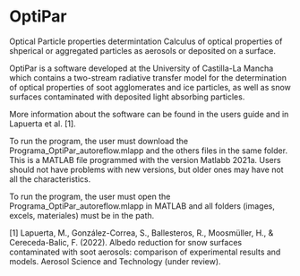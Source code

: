 # OptiPar
Optical Particle properties determintation 
Calculus of optical properties of shperical or aggregated particles as aerosols or deposited on a surface.

OptiPar is a software developed at the University of Castilla-La Mancha which contains a two-stream radiative transfer model for the determination of optical properties of soot agglomerates and ice particles, as well as snow surfaces contaminated with deposited light absorbing particles. 

More information about the software can be found in the users guide and in Lapuerta et al. [1].

To run the program, the user must download the Programa_OptiPar_autoreflow.mlapp and the others files in the same folder. This is a MATLAB file programmed with the version Matlabb 2021a. Users should not have problems with new versions, but older ones may have not all the characteristics.

To run the program, the user must open the Programa_OptiPar_autoreflow.mlapp in MATLAB and all folders (images, excels, materiales) must be in the path.


[1] Lapuerta, M., González-Correa, S., Ballesteros, R., Moosmüller, H., & Cereceda-Balic, F. (2022). Albedo reduction for snow surfaces contaminated with soot aerosols: comparison of experimental results and models. Aerosol Science and Technology (under review).
